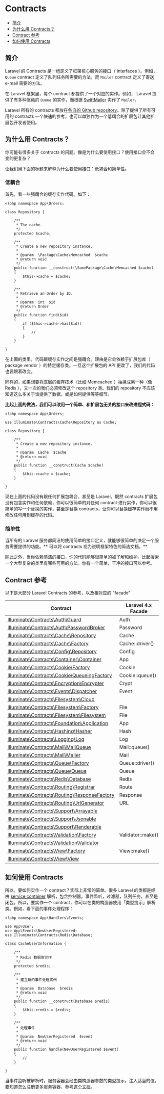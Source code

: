# Contracts

- [简介](#introduction)
- [为什么用 Contracts？](#why-contracts)
- [Contract 参考](#contract-reference)
- [如何使用 Contracts](#how-to-use-contracts)

<a name="introduction"></a>
## 简介

Laravel 的 Contracts 是一组定义了框架核心服务的接口（ interfaces ）。例如，`Queue` contract 定义了队列任务所需要的方法，而 `Mailer` contract 定义了寄送 e-mail 需要的方法。

在 Laravel 框架里，每个 contract 都提供了一个对应的实作。例如， Laravel 提供了有多种驱动的 `Queue` 的实作，而根据 [SwiftMailer](http://swiftmailer.org/) 实作了 `Mailer`。

Laravel 所有的 contracts 都放在[各自的 Github repository](https://github.com/illuminate/contracts)。除了提供了所有可用的 contracts 一个快速的参考，也可以单独作为一个低耦合的扩展包让其他扩展包开发者使用。

<a name="why-contracts"></a>
## 为什么用 Contracts？

你可能有很多关于 contracts 的问题。像是为什么要使用接口？使用接口会不会变的更复杂？

让我们用下面的标题来解释为什么要使用接口：低耦合和简单性。

### 低耦合

首先，看一些强耦合的缓存实作代码。如下：

	<?php namespace App\Orders;

	class Repository {

		/**
		 * The cache.
		 */
		protected $cache;

		/**
		 * Create a new repository instance.
		 *
		 * @param  \Package\Cache\Memcached  $cache
		 * @return void
		 */
		public function __construct(\SomePackage\Cache\Memcached $cache)
		{
			$this->cache = $cache;
		}

		/**
		 * Retrieve an Order by ID.
		 *
		 * @param  int  $id
		 * @return Order
		 */
		public function find($id)
		{
			if ($this->cache->has($id))
			{
				//
			}
		}

	}

在上面的类里，代码跟缓存实作之间是强耦合。理由是它会依赖于扩展包库（ package vendor ）的特定缓存类。一旦这个扩展包的 API 更改了，我们的代码也要跟着改变。

同样的，如果想要将底层的缓存技术（比如 Memcached ）抽换成另一种（像 Redis ），又一次的我们必须修改这个 repository 类。我们的 repository 不应该知道这么多关于谁提供了数据，或是如何提供等等细节。

**比起上面的做法，我们可以改用一个简单、和扩展包无关的接口来改进程式码：**

	<?php namespace App\Orders;

	use Illuminate\Contracts\Cache\Repository as Cache;

	class Repository {

		/**
		 * Create a new repository instance.
		 *
		 * @param  Cache  $cache
		 * @return void
		 */
		public function __construct(Cache $cache)
		{
			$this->cache = $cache;
		}

	}

现在上面的代码没有跟任何扩展包耦合，甚至是 Laravel。既然 contracts 扩展包没有包含实作和任何依赖，你可以很简单的对任何 contract 进行实作，你可以很简单的写一个替换的实作，甚至是替换 contracts，让你可以替换缓存实作而不用修改任何用到缓存的代码。

### 简单性

当所有的 Laravel 服务都简洁的使用简单的接口定义，就能够很简单的决定一个服务需要提供的功能。** 可以将 contracts 视为说明框架特色的简洁文档。**

除此之外，当你依赖简洁的接口，你的代码能够很简单的被了解和维护。比起搜索一个大型复杂的类里有哪些可用的方法，你有一个简单，干净的接口可以参考。

<a name="contract-reference"></a>
## Contract 参考

以下是大部分 Laravel Contracts 的参考，以及相对应的 "facade"

Contract  |  Laravel 4.x Facade
------------- | -------------
[Illuminate\Contracts\Auth\Guard](https://github.com/illuminate/contracts/blob/master/Auth/Guard.php)  |  Auth
[Illuminate\Contracts\Auth\PasswordBroker](https://github.com/illuminate/contracts/blob/master/Auth/PasswordBroker.php)  |  Password
[Illuminate\Contracts\Cache\Repository](https://github.com/illuminate/contracts/blob/master/Cache/Repository.php) | Cache
[Illuminate\Contracts\Cache\Factory](https://github.com/illuminate/contracts/blob/master/Cache/Factory.php) | Cache::driver()
[Illuminate\Contracts\Config\Repository](https://github.com/illuminate/contracts/blob/master/Config/Repository.php) | Config
[Illuminate\Contracts\Container\Container](https://github.com/illuminate/contracts/blob/master/Container/Container.php) | App
[Illuminate\Contracts\Cookie\Factory](https://github.com/illuminate/contracts/blob/master/Cookie/Factory.php) | Cookie
[Illuminate\Contracts\Cookie\QueueingFactory](https://github.com/illuminate/contracts/blob/master/Cookie/QueueingFactory.php) | Cookie::queue()
[Illuminate\Contracts\Encryption\Encrypter](https://github.com/illuminate/contracts/blob/master/Encryption/Encrypter.php) | Crypt
[Illuminate\Contracts\Events\Dispatcher](https://github.com/illuminate/contracts/blob/master/Events/Dispatcher.php) | Event
[Illuminate\Contracts\Filesystem\Cloud](https://github.com/illuminate/contracts/blob/master/Filesystem/Cloud.php) | &nbsp;
[Illuminate\Contracts\Filesystem\Factory](https://github.com/illuminate/contracts/blob/master/Filesystem/Factory.php) | File
[Illuminate\Contracts\Filesystem\Filesystem](https://github.com/illuminate/contracts/blob/master/Filesystem/Filesystem.php) | File
[Illuminate\Contracts\Foundation\Application](https://github.com/illuminate/contracts/blob/master/Foundation/Application.php) | App
[Illuminate\Contracts\Hashing\Hasher](https://github.com/illuminate/contracts/blob/master/Hashing/Hasher.php) | Hash
[Illuminate\Contracts\Logging\Log](https://github.com/illuminate/contracts/blob/master/Logging/Log.php) | Log
[Illuminate\Contracts\Mail\MailQueue](https://github.com/illuminate/contracts/blob/master/Mail/MailQueue.php) | Mail::queue()
[Illuminate\Contracts\Mail\Mailer](https://github.com/illuminate/contracts/blob/master/Mail/Mailer.php) | Mail
[Illuminate\Contracts\Queue\Factory](https://github.com/illuminate/contracts/blob/master/Queue/Factory.php) | Queue::driver()
[Illuminate\Contracts\Queue\Queue](https://github.com/illuminate/contracts/blob/master/Queue/Queue.php) | Queue
[Illuminate\Contracts\Redis\Database](https://github.com/illuminate/contracts/blob/master/Redis/Database.php) | Redis
[Illuminate\Contracts\Routing\Registrar](https://github.com/illuminate/contracts/blob/master/Routing/Registrar.php) | Route
[Illuminate\Contracts\Routing\ResponseFactory](https://github.com/illuminate/contracts/blob/master/Routing/ResponseFactory.php) | Response
[Illuminate\Contracts\Routing\UrlGenerator](https://github.com/illuminate/contracts/blob/master/Routing/UrlGenerator.php) | URL
[Illuminate\Contracts\Support\Arrayable](https://github.com/illuminate/contracts/blob/master/Support/Arrayable.php) | &nbsp;
[Illuminate\Contracts\Support\Jsonable](https://github.com/illuminate/contracts/blob/master/Support/Jsonable.php) | &nbsp;
[Illuminate\Contracts\Support\Renderable](https://github.com/illuminate/contracts/blob/master/Support/Renderable.php) | &nbsp;
[Illuminate\Contracts\Validation\Factory](https://github.com/illuminate/contracts/blob/master/Validation/Factory.php) | Validator::make()
[Illuminate\Contracts\Validation\Validator](https://github.com/illuminate/contracts/blob/master/Validation/Validator.php) | &nbsp;
[Illuminate\Contracts\View\Factory](https://github.com/illuminate/contracts/blob/master/View/Factory.php) | View::make()
[Illuminate\Contracts\View\View](https://github.com/illuminate/contracts/blob/master/View/View.php) | &nbsp;

<a name="how-to-use-contracts"></a>
## 如何使用 Contracts

所以，要如何实作一个 contract？实际上非常的简单。很多 Laravel 的类都是经由 [service container](/docs/5.0/container) 解析，包含控制器，事件监听，过滤器，队列任务，甚至是闭包。所以，要实作一个 contract，你可以在类的构造器使用「类型提示」解析类。例如，看下面的事件处理程序：

	<?php namespace App\Handlers\Events;

	use App\User;
	use App\Events\NewUserRegistered;
	use Illuminate\Contracts\Redis\Database;

	class CacheUserInformation {

		/**
		 * Redis 数据库实作
		 */
		protected $redis;

		/**
		 * 建立新的事件处理实例
		 *
		 * @param  Database  $redis
		 * @return void
		 */
		public function __construct(Database $redis)
		{
			$this->redis = $redis;
		}

		/**
		 * 处理事件
		 *
		 * @param  NewUserRegistered  $event
		 * @return void
		 */
		public function handle(NewUserRegistered $event)
		{
			//
		}

	}

当事件监听被解析时，服务容器会经由类构造器参数的类型提示，注入适当的值。要知道怎么注册更多服务容器，参考[这个文档](/docs/5.0/container)。
